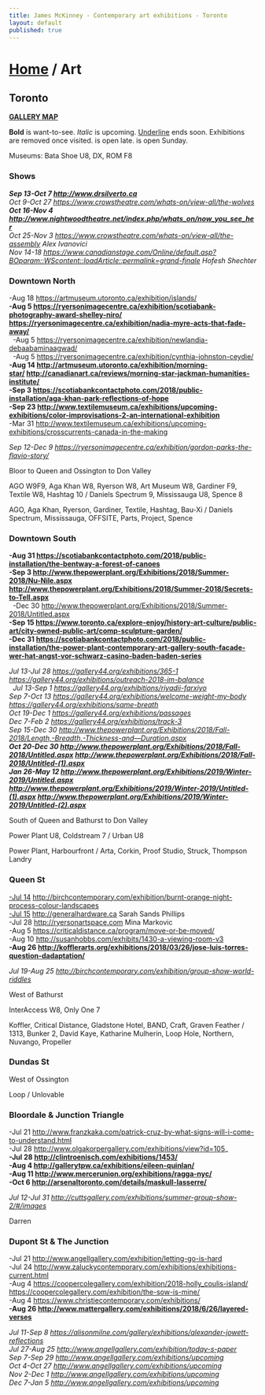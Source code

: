 ```yaml
---
title: James McKinney - Contemporary art exhibitions - Toronto
layout: default
published: true
---
```


# [Home](/) / Art

## Toronto

**[GALLERY MAP](https://www.google.com/maps/d/u/0/edit?mid=1sMiga7vQsqWdqEVQCqHsxjX2jeU)**

<span class="glyphicon glyphicon-info-sign" aria-hidden="true"></span> <strong>Bold</strong> is want-to-see. <em>Italic</em> is upcoming. <u>Underline</u> ends soon. Exhibitions are removed once visited. <span class="glyphicon glyphicon-time" aria-hidden="true"></span> is open late. <span class="glyphicon glyphicon-calendar" aria-hidden="true"></span> is open Sunday.

<span class="glyphicon glyphicon-calendar" aria-hidden="true"></span> <span class="glyphicon glyphicon-time" aria-hidden="true"></span> Museums: Bata Shoe U8, DX, ROM F8

### Shows

_**Sep 13-Oct 7 <http://www.drsilverto.ca>**_  
_Oct 9-Oct 27 <https://www.crowstheatre.com/whats-on/view-all/the-wolves>_  
_**Oct 16-Nov 4 <http://www.nightwoodtheatre.net/index.php/whats_on/now_you_see_her>**_  
_Oct 25-Nov 3 <https://www.crowstheatre.com/whats-on/view-all/the-assembly> Alex Ivanovici_  
_Nov 14-18 <https://www.canadianstage.com/Online/default.asp?BOparam::WScontent::loadArticle::permalink=grand-finale> Hofesh Shechter_  

### Downtown North

-Aug 18 <https://artmuseum.utoronto.ca/exhibition/islands/>  
**-Aug 5 <https://ryersonimagecentre.ca/exhibition/scotiabank-photography-award-shelley-niro/> <https://ryersonimagecentre.ca/exhibition/nadia-myre-acts-that-fade-away/>**  
  -Aug 5 <https://ryersonimagecentre.ca/exhibition/newlandia-debaabaminaagwad/>  
  -Aug 5 <https://ryersonimagecentre.ca/exhibition/cynthia-johnston-ceydie/>  
**-Aug 14 <http://artmuseum.utoronto.ca/exhibition/morning-star/> <http://canadianart.ca/reviews/morning-star-jackman-humanities-institute/>**  
**-Sep 3 <https://scotiabankcontactphoto.com/2018/public-installation/aga-khan-park-reflections-of-hope>**  
**-Sep 23 <http://www.textilemuseum.ca/exhibitions/upcoming-exhibitions/color-improvisations-2-an-international-exhibition>**  
-Mar 31 <http://www.textilemuseum.ca/exhibitions/upcoming-exhibitions/crosscurrents-canada-in-the-making>  

_Sep 12-Dec 9 <https://ryersonimagecentre.ca/exhibition/gordon-parks-the-flavio-story/>_  

<span class="glyphicon glyphicon-info-sign" aria-hidden="true"></span> Bloor to Queen and Ossington to Don Valley

<span class="glyphicon glyphicon-time" aria-hidden="true"></span> AGO W9F9, Aga Khan W8, Ryerson W8, Art Museum W8, Gardiner F9, Textile W8, Hashtag 10 / Daniels Spectrum 9, Mississauga U8, Spence 8

<span class="glyphicon glyphicon-calendar" aria-hidden="true"></span> AGO, Aga Khan, Ryerson, Gardiner, Textile, Hashtag, Bau-Xi / Daniels Spectrum, Mississauga, OFFSITE, Parts, Project, Spence

### Downtown South

**-Aug 31 <https://scotiabankcontactphoto.com/2018/public-installation/the-bentway-a-forest-of-canoes>**  
**-Sep 3 <http://www.thepowerplant.org/Exhibitions/2018/Summer-2018/Nu-Nile.aspx> <http://www.thepowerplant.org/Exhibitions/2018/Summer-2018/Secrets-to-Tell.aspx>**  
  -Dec 30 <http://www.thepowerplant.org/Exhibitions/2018/Summer-2018/Untitled.aspx>  
**-Sep 15 <https://www.toronto.ca/explore-enjoy/history-art-culture/public-art/city-owned-public-art/comp-sculpture-garden/>**  
**-Dec 31 <https://scotiabankcontactphoto.com/2018/public-installation/the-power-plant-contemporary-art-gallery-south-facade-wer-hat-angst-vor-schwarz-casino-baden-baden-series>**  

_Jul 13-Jul 28 <https://gallery44.org/exhibitions/365-1> <https://gallery44.org/exhibitions/outreach-2018-im-balance>_  
  _Jul 13-Sep 1 <https://gallery44.org/exhibitions/riyadii-farxiyo>_  
_Sep 7-Oct 13 <https://gallery44.org/exhibitions/welcome-weight-my-body> <https://gallery44.org/exhibitions/same-breath>_  
_Oct 19-Dec 1 <https://gallery44.org/exhibitions/passages>_  
_Dec 7-Feb 2 <https://gallery44.org/exhibitions/track-3>_  
_Sep 15-Dec 30 <http://www.thepowerplant.org/Exhibitions/2018/Fall-2018/Length,-Breadth,-Thickness-and—Duration.aspx>_  
_**Oct 20-Dec 30 <http://www.thepowerplant.org/Exhibitions/2018/Fall-2018/Untitled.aspx> <http://www.thepowerplant.org/Exhibitions/2018/Fall-2018/Untitled-(1).aspx>**_  
_**Jan 26-May 12 <http://www.thepowerplant.org/Exhibitions/2019/Winter-2019/Untitled.aspx> <http://www.thepowerplant.org/Exhibitions/2019/Winter-2019/Untitled-(1).aspx> <http://www.thepowerplant.org/Exhibitions/2019/Winter-2019/Untitled-(2).aspx>**_  

<span class="glyphicon glyphicon-info-sign" aria-hidden="true"></span> South of Queen and Bathurst to Don Valley

<span class="glyphicon glyphicon-time" aria-hidden="true"></span> Power Plant U8, Coldstream 7 / Urban U8

<span class="glyphicon glyphicon-calendar" aria-hidden="true"></span> Power Plant, Harbourfront / Arta, Corkin, Proof Studio, Struck, Thompson Landry

### Queen St

<u>-Jul 14</u> <http://birchcontemporary.com/exhibition/burnt-orange-night-process-colour-landscapes>  
<u>-Jul 15</u> <http://generalhardware.ca> Sarah Sands Phillips  
-Jul 28 <http://ryersonartspace.com> Mina Markovic  
-Aug 5 <https://criticaldistance.ca/program/move-or-be-moved/>  
-Aug 10 <http://susanhobbs.com/exhibits/1430-a-viewing-room-v3>  
**-Aug 26 <http://kofflerarts.org/exhibitions/2018/03/26/jose-luis-torres-question-dadaptation/>**  

_Jul 19-Aug 25 <http://birchcontemporary.com/exhibition/group-show-world-riddles>_  

<span class="glyphicon glyphicon-info-sign" aria-hidden="true"></span> West of Bathurst

<span class="glyphicon glyphicon-time" aria-hidden="true"></span> InterAccess W8, Only One 7

<span class="glyphicon glyphicon-calendar" aria-hidden="true"></span> Koffler, Critical Distance, Gladstone Hotel, BAND, Craft, Graven Feather / 1313, Bunker 2, David Kaye, Katharine Mulherin, Loop Hole, Northern, Nuvango, Propeller

### Dundas St

<span class="glyphicon glyphicon-info-sign" aria-hidden="true"></span> West of Ossington

<span class="glyphicon glyphicon-calendar" aria-hidden="true"></span> Loop / Unlovable

### Bloordale & Junction Triangle

-Jul 21 <http://www.franzkaka.com/patrick-cruz-by-what-signs-will-i-come-to-understand.html>  
-Jul 28 <http://www.olgakorpergallery.com/exhibitions/view?id=105>_  
**-Jul 28 <http://clintroenisch.com/exhibitions/1453/>**  
**-Aug 4 <http://gallerytpw.ca/exhibitions/eileen-quinlan/>**  
**-Aug 11 <http://www.mercerunion.org/exhibitions/ragga-nyc/>**  
**-Oct 6 <http://arsenaltoronto.com/details/maskull-lasserre/>**  

_Jul 12-Jul 31 <http://cuttsgallery.com/exhibitions/summer-group-show-2/#/images>_  

<span class="glyphicon glyphicon-calendar" aria-hidden="true"></span> Darren

### Dupont St & The Junction

-Jul 21 <http://www.angellgallery.com/exhibition/letting-go-is-hard>  
-Jul 24 <http://www.zaluckycontemporary.com/exhibitions/exhibitions-current.html>  
-Aug 4 <https://coopercolegallery.com/exhibition/2018-holly_coulis-island/> <https://coopercolegallery.com/exhibition/the-sow-is-mine/>  
-Aug 4 <https://www.christiecontemporary.com/exhibitions/>  
**-Aug 26 <http://www.mattergallery.com/exhibitions/2018/6/26/layered-verses>**  

_Jul 11-Sep 8 <https://alisonmilne.com/gallery/exhibitions/alexander-jowett-reflections>_  
_Jul 27-Aug 25 <http://www.angellgallery.com/exhibition/today-s-paper>_  
_Sep 7-Sep 29 <http://www.angellgallery.com/exhibitions/upcoming>_  
_Oct 4-Oct 27 <http://www.angellgallery.com/exhibitions/upcoming>_  
_Nov 2-Dec 1 <http://www.angellgallery.com/exhibitions/upcoming>_  
_Dec 7-Jan 5 <http://www.angellgallery.com/exhibitions/upcoming>_  
